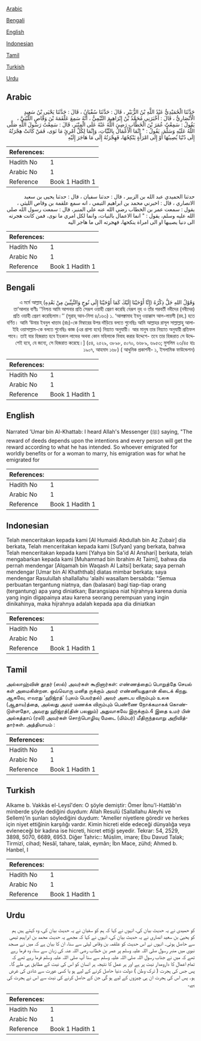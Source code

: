 [Arabic](#arabic)

[Bengali](#bengali)

[English](#english)

[Indonesian](#indonesian)

[Tamil](#tamil)

[Turkish](#turkish)

[Urdu](#urdu)

## Arabic


<div dir="rtl" lang="ar" style={{fontSize:'larger',backgroundColor:'#f8f9fa',padding:20}}>
حَدَّثَنَا الْحُمَيْدِيُّ عَبْدُ اللَّهِ بْنُ الزُّبَيْرِ ، قَالَ : حَدَّثَنَا سُفْيَانُ ، قَالَ : حَدَّثَنَا يَحْيَى بْنُ سَعِيدٍ الْأَنْصَارِيُّ ، قَالَ : أَخْبَرَنِي مُحَمَّدُ بْنُ إِبْرَاهِيمَ التَّيْمِيُّ ، أَنَّهُ سَمِعَ عَلْقَمَةَ بْنَ وَقَّاصٍ اللَّيْثِيَّ ، يَقُولُ : سَمِعْتُ عُمَرَ بْنَ الْخَطَّابِ رَضِيَ اللَّهُ عَنْهُ عَلَى الْمِنْبَرِ، قَالَ : سَمِعْتُ رَسُولَ اللَّهِ صَلَّى اللَّهُ عَلَيْهِ وَسَلَّمَ، يَقُولُ : " إِنَّمَا الْأَعْمَالُ بِالنِّيَّاتِ، وَإِنَّمَا لِكُلِّ امْرِئٍ مَا نَوَى، فَمَنْ كَانَتْ هِجْرَتُهُ إِلَى دُنْيَا يُصِيبُهَا أَوْ إِلَى امْرَأَةٍ يَنْكِحُهَا، فَهِجْرَتُهُ إِلَى مَا هَاجَرَ إِلَيْهِ
</div>
<div style={{backgroundColor:'#f8f9fa',padding:20, marginBottom: 10}}><table> <thead> <tr> <th>References:</th> <th></th> </tr> </thead> <tbody><tr><td>Hadith No</td><td>1</td></tr><tr><td>Arabic No</td><td>1</td></tr><tr><td>Reference</td><td>Book 1 Hadith 1</td></tr></tbody></table></div>


<div dir="rtl" lang="ar" style={{fontSize:'larger',backgroundColor:'#f8f9fa',padding:20}}>
حدثنا الحميدي عبد الله بن الزبير ، قال : حدثنا سفيان ، قال : حدثنا يحيى بن سعيد الانصاري ، قال : اخبرني محمد بن ابراهيم التيمي ، انه سمع علقمة بن وقاص الليثي ، يقول : سمعت عمر بن الخطاب رضي الله عنه على المنبر، قال : سمعت رسول الله صلى الله عليه وسلم، يقول : " انما الاعمال بالنيات، وانما لكل امري ما نوى، فمن كانت هجرته الى دنيا يصيبها او الى امراة ينكحها، فهجرته الى ما هاجر اليه
</div>
<div style={{backgroundColor:'#f8f9fa',padding:20, marginBottom: 10}}><table> <thead> <tr> <th>References:</th> <th></th> </tr> </thead> <tbody><tr><td>Hadith No</td><td>1</td></tr><tr><td>Arabic No</td><td>1</td></tr><tr><td>Reference</td><td>Book 1 Hadith 1</td></tr></tbody></table></div>

## Bengali


<div dir="rtl" lang="bn" style={{fontSize:'larger',backgroundColor:'#f8f9fa',padding:20}}>
وَقَوْلُ اللهِ جَلَّ ذِكْرُهُ (إِنَّا أَوْحَيْنَا إِلَيْكَ كَمَا أَوْحَيْنَا إِلَى نُوحٍ وَالنَّبِيِّينَ مِنْ بَعْدِ­­هِ) এ মর্মে আল্লাহ্ তা’আলার বাণীঃ ‘‘নিশ্চয় আমি আপনার প্রতি সেরূপ ওয়াহী প্রেরণ করেছি যেরূপ নূহ ও তাঁর পরবর্তী নবীদের (নবীদের) প্রতি ওয়াহী প্রেরণ করেছিলাম।’’ (সূরাহ্ আন-নিসা ৪/১৬৩) ১. ‘আলক্বামাহ ইবনু ওয়াক্কাস আল-লায়সী (রহ.) হতে বর্ণিত। আমি ‘উমার ইবনুল খাত্তাব (রাঃ)-কে মিম্বারের উপর দাঁড়িয়ে বলতে শুনেছিঃ আমি আল্লাহর রাসূল সাল্লাল্লাহু আলাইহি ওয়াসাল্লাম-কে বলতে শুনেছিঃ কাজ (এর প্রাপ্য হবে) নিয়্যাত অনুযায়ী। আর মানুষ তার নিয়্যাত অনুযায়ী প্রতিফল পাবে। তাই যার হিজরাত হবে ইহকাল লাভের অথবা কোন মহিলাকে বিবাহ করার উদ্দেশে- তবে তার হিজরাত সে উদ্দেশেই হবে, যে জন্যে, সে হিজরাত করেছে।] (৫৪, ২৫২৯, ৩৮৯৮, ৫০৭০, ৬৬৮৯, ৬৯৫৩; মুসলিম ২৩/৪৫ হাঃ ১৯০৭, আহমাদ ১৬৮) ( আধুনিক প্রকাশনী- ১, ইসলামিক ফাউন্ডেশন)
</div>
<div style={{backgroundColor:'#f8f9fa',padding:20, marginBottom: 10}}><table> <thead> <tr> <th>References:</th> <th></th> </tr> </thead> <tbody><tr><td>Hadith No</td><td>1</td></tr><tr><td>Arabic No</td><td>1</td></tr><tr><td>Reference</td><td>Book 1 Hadith 1</td></tr></tbody></table></div>

## English


<div dir="ltr" lang="en" style={{fontSize:'larger',backgroundColor:'#f8f9fa',padding:20}}>
Narrated 'Umar bin Al-Khattab: I heard Allah's Messenger (ﷺ) saying, "The reward of deeds depends upon the intentions and every person will get the reward according to what he has intended. So whoever emigrated for worldly benefits or for a woman to marry, his emigration was for what he emigrated for
</div>
<div style={{backgroundColor:'#f8f9fa',padding:20, marginBottom: 10}}><table> <thead> <tr> <th>References:</th> <th></th> </tr> </thead> <tbody><tr><td>Hadith No</td><td>1</td></tr><tr><td>Arabic No</td><td>1</td></tr><tr><td>Reference</td><td>Book 1 Hadith 1</td></tr></tbody></table></div>

## Indonesian


<div dir="ltr" lang="id" style={{fontSize:'larger',backgroundColor:'#f8f9fa',padding:20}}>
Telah menceritakan kepada kami [Al Humaidi Abdullah bin Az Zubair] dia berkata, Telah menceritakan kepada kami [Sufyan] yang berkata, bahwa Telah menceritakan kepada kami [Yahya bin Sa'id Al Anshari] berkata, telah mengabarkan kepada kami [Muhammad bin Ibrahim At Taimi], bahwa dia pernah mendengar [Alqamah bin Waqash Al Laitsi] berkata; saya pernah mendengar [Umar bin Al Khaththab] diatas mimbar berkata; saya mendengar Rasulullah shallallahu 'alaihi wasallam bersabda: "Semua perbuatan tergantung niatnya, dan (balasan) bagi tiap-tiap orang (tergantung) apa yang diniatkan; Barangsiapa niat hijrahnya karena dunia yang ingin digapainya atau karena seorang perempuan yang ingin dinikahinya, maka hijrahnya adalah kepada apa dia diniatkan
</div>
<div style={{backgroundColor:'#f8f9fa',padding:20, marginBottom: 10}}><table> <thead> <tr> <th>References:</th> <th></th> </tr> </thead> <tbody><tr><td>Hadith No</td><td>1</td></tr><tr><td>Arabic No</td><td>1</td></tr><tr><td>Reference</td><td>Book 1 Hadith 1</td></tr></tbody></table></div>

## Tamil


<div dir="ltr" lang="ta" style={{fontSize:'larger',backgroundColor:'#f8f9fa',padding:20}}>
அல்லாஹ்வின் தூதர் (ஸல்) அவர்கள் கூறினார்கள்: எண்ணத்தைப் பொறுத்தே செயல் கள் அமைகின்றன. ஒவ்வொரு மனித ருக்கும் அவர் எண்ணியதுதான் கிடைக் கிறது. ஆகவே, எவரது ‘ஹிஜ்ரத்’ (புலம் பெயர்தல்) அவர் அடைய விரும்பும் உலக (ஆதாய)த்தை, அல்லது அவர் மணக்க விரும்பும் பெண்ணை நோக்கமாகக் கொண்டுள்ளதோ, அவரது ஹிஜ்ரத்(தின் பலனும்) அதுவாகவே இருக்கும்.4 இதை உமர் பின் அல்கத்தாப் (ரலி) அவர்கள் சொற்பொழிவு மேடை (மிம்பர்) மீதிருந்தவாறு அறிவித்தார்கள். அத்தியாயம் :
</div>
<div style={{backgroundColor:'#f8f9fa',padding:20, marginBottom: 10}}><table> <thead> <tr> <th>References:</th> <th></th> </tr> </thead> <tbody><tr><td>Hadith No</td><td>1</td></tr><tr><td>Arabic No</td><td>1</td></tr><tr><td>Reference</td><td>Book 1 Hadith 1</td></tr></tbody></table></div>

## Turkish


<div dir="ltr" lang="tr" style={{fontSize:'larger',backgroundColor:'#f8f9fa',padding:20}}>
Alkame b. Vakkâs el-Leysî'den: O şöyle demiştir: Ömer İbnu'l-Hattâb'ın minberde şöyle dediğini duydum: Allah Resulü (Sallallahu Aleyhi ve Sellem)’in şunları söylediğini duydum: "Ameller niyetlere göredir ve herkes için niyet ettiğinin karşılığı vardır. Kimin hicreti elde edeceği dünyalığa veya evleneceği bir kadına ise hicreti, hicret ettiği şeyedir. Tekrar: 54, 2529, 3898, 5070, 6689, 6953. Diğer Tahric:: Müslim, imare; Ebu Davud Talak; Tirmizî, cihad; Nesâî, tahare, talak, eymân; İbn Mace, zühd; Ahmed b. Hanbel, I
</div>
<div style={{backgroundColor:'#f8f9fa',padding:20, marginBottom: 10}}><table> <thead> <tr> <th>References:</th> <th></th> </tr> </thead> <tbody><tr><td>Hadith No</td><td>1</td></tr><tr><td>Arabic No</td><td>1</td></tr><tr><td>Reference</td><td>Book 1 Hadith 1</td></tr></tbody></table></div>

## Urdu


<div dir="rtl" lang="ur" style={{fontSize:'larger',backgroundColor:'#f8f9fa',padding:20}}>
کو حمیدی نے یہ حدیث بیان کی، انہوں نے کہا کہ ہم کو سفیان نے یہ حدیث بیان کی، وہ کہتے ہیں ہم کو یحییٰ بن سعید انصاری نے یہ حدیث بیان کی، انہوں نے کہا کہ مجھے یہ حدیث محمد بن ابراہیم تیمی سے حاصل ہوئی۔ انہوں نے اس حدیث کو علقمہ بن وقاص لیثی سے سنا، ان کا بیان ہے کہ میں نے مسجد نبوی میں منبر رسول صلی اللہ علیہ وسلم پر عمر بن خطاب رضی اللہ عنہ کی زبان سے سنا، وہ فرما رہے تھے کہ میں نے جناب رسول اللہ صلی اللہ علیہ وسلم سے سنا آپ صلی اللہ علیہ وسلم فرما رہے تھے کہ تمام اعمال کا دارومدار نیت پر ہے اور ہر عمل کا نتیجہ ہر انسان کو اس کی نیت کے مطابق ہی ملے گا۔ پس جس کی ہجرت ( ترک وطن ) دولت دنیا حاصل کرنے کے لیے ہو یا کسی عورت سے شادی کی غرض ہو۔ پس اس کی ہجرت ان ہی چیزوں کے لیے ہو گی جن کے حاصل کرنے کی نیت سے اس نے ہجرت کی ہے۔
</div>
<div style={{backgroundColor:'#f8f9fa',padding:20, marginBottom: 10}}><table> <thead> <tr> <th>References:</th> <th></th> </tr> </thead> <tbody><tr><td>Hadith No</td><td>1</td></tr><tr><td>Arabic No</td><td>1</td></tr><tr><td>Reference</td><td>Book 1 Hadith 1</td></tr></tbody></table></div>